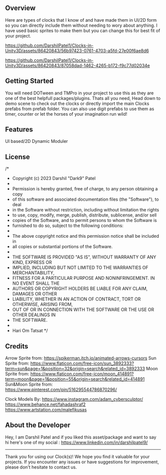 ## Overview

Here are types of clocks that I know of and have made them in UI/2D form so you can directly include them without needing to wory about anything.
I have used basic sprites to make them but you can change this for best fit of your project.



https://github.com/DarshilPatel1/Clocks-in-Unity3D/assets/86420843/56b97423-0761-4703-a5fd-27e00f6ae8d6



https://github.com/DarshilPatel1/Clocks-in-Unity3D/assets/86420843/87058dad-1462-4265-b172-f9c77d02034e



## Getting Started

You will need DOTween and TMPro in your project to use this as they are one of the best helpfull packages/plugins.
Thats all you need, Head down to demo scene to check out the clocks or directly import the main Clocks prefabs from prefab folder.
You can also use digit prefabs to use them as timer, counter or let the horses of your imagination run wild!

## Features

UI based/2D
Dynamic
Moduler

## License

/*
 * Copyright (c) 2023 Darshil "Dark9" Patel
 *
 * Permission is hereby granted, free of charge, to any person obtaining a copy
 * of this software and associated documentation files (the "Software"), to deal
 * in the Software without restriction, including without limitation the rights
 * to use, copy, modify, merge, publish, distribute, sublicense, and/or sell
 * copies of the Software, and to permit persons to whom the Software is
 * furnished to do so, subject to the following conditions:
 *
 * The above copyright notice and this permission notice shall be included in
 * all copies or substantial portions of the Software.
 *
 * THE SOFTWARE IS PROVIDED "AS IS", WITHOUT WARRANTY OF ANY KIND, EXPRESS OR
 * IMPLIED, INCLUDING BUT NOT LIMITED TO THE WARRANTIES OF MERCHANTABILITY,
 * FITNESS FOR A PARTICULAR PURPOSE AND NONINFRINGEMENT. IN NO EVENT SHALL THE
 * AUTHORS OR COPYRIGHT HOLDERS BE LIABLE FOR ANY CLAIM, DAMAGES OR OTHER
 * LIABILITY, WHETHER IN AN ACTION OF CONTRACT, TORT OR OTHERWISE, ARISING FROM,
 * OUT OF OR IN CONNECTION WITH THE SOFTWARE OR THE USE OR OTHER DEALINGS IN
 * THE SOFTWARE.
 * 
 * Hari Om Tatsat
 */

## Credits

Arrow Sprite from: https://spikerman.itch.io/animated-arrows-cursors 
Sun Sprite from: https://www.flaticon.com/free-icon/sun_3892333?term=sun&page=1&position=32&origin=search&related_id=3892333
Moon Sprite from: https://www.flaticon.com/free-icon/moon_414891?term=moon&page=1&position=55&origin=search&related_id=414891
Sun&Moon Sprite from: https://www.pinterest.com/pin/516295544786870296/

Clock Models By: 
	https://www.instagram.com/adam_cybersculptor/ 
	https://www.behance.net/fahadashraf2
	https://www.artstation.com/malefikusas

## About the Developer

Hey, I am Darshil Patel and if you liked this asset/package and want to say hi here's one of my social : https://www.linkedin.com/in/darshilpatel9/

---

Thank you for using our Clock(s)! We hope you find it valuable for your projects. If you encounter any issues or have suggestions for improvement, please don't hesitate to contact us.
